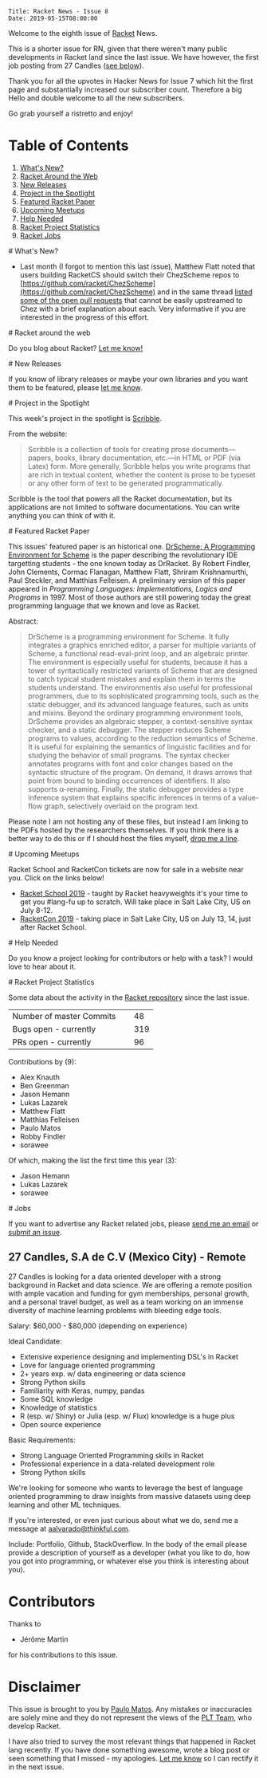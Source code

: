     Title: Racket News - Issue 8
    Date: 2019-05-15T08:00:00

Welcome to the eighth issue of [Racket](https://www.racket-lang.org) News. 

This is a shorter issue for RN, given that there weren't many public developments in Racket land since the last issue. 
We have however, the first job posting from 27 Candles ([see below](#jobs)). 

Thank you for all the upvotes in Hacker News for Issue 7 which hit the first page and substantially increased our subscriber count.
Therefore a big Hello and double welcome to all the new subscribers.

Go grab yourself a ristretto and enjoy! 

# Table of Contents

1. [What's New?](#whatsnew)
2. [Racket Around the Web](#aroundtheweb)
3. [New Releases](#newreleases)
4. [Project in the Spotlight](#spotlight)
5. [Featured Racket Paper](#featuredpaper)
6. [Upcoming Meetups](#meetups)
7. [Help Needed](#helpneeded)
8. [Racket Project Statistics](#stats)
9. [Racket Jobs](#jobs)

<div id='whatsnew'/>
# What's New?

* Last month (I forgot to mention this last issue), Matthew Flatt noted that users building RacketCS should switch their ChezScheme repos to [https://github.com/racket/ChezScheme](https://github.com/racket/ChezScheme) and in the same thread [listed some of the open pull requests](https://groups.google.com/d/msg/racket-dev/1cgE5Y10xvc/TkWDeXvSCgAJ) that cannot be easily upstreamed to Chez with a brief explanation about each. Very informative if you are interested in the progress of this effort.

<div id='aroundtheweb'/>
# Racket around the web

Do you blog about Racket? [Let me know!](mailto:pmatos@linki.tools)

<div id='newreleases'/>
# New Releases

If you know of library releases or maybe your own libraries and you want them to be featured, please [let me know](mailto:pmatos@linki.tools).

<div id='spotlight'/>
# Project in the Spotlight

This week's project in the spotlight is [Scribble](https://docs.racket-lang.org/scribble/index.html).

From the website:

> Scribble is a collection of tools for creating prose documents—papers, books, library documentation, etc.—in HTML or PDF (via Latex) form. More generally, Scribble helps you write programs that are rich in textual content, whether the content is prose to be typeset or any other form of text to be generated programmatically.

Scribble is the tool that powers all the Racket documentation, but its applications are not limited to software documentations. You can write anything you can think of with it. 

<div id='featuredpaper'/>
# Featured Racket Paper

This issues' featured paper is an historical one. [DrScheme: A Programming Environment for Scheme](https://users.soe.ucsc.edu/~cormac/papers/jfp01.pdf) is the paper describing the revolutionary IDE targetting students - the one known today as DrRacket. By Robert Findler, John Clements, Cormac Flanagan, Matthew Flatt, Shriram Krishnamurthi, Paul Steckler, and Matthias Felleisen. A preliminary version of this paper appeared in _Programming Languages: Implementations, Logics and Programs_ in 1997. Most of those authors are still powering today the great programming language that we known and love as Racket.

Abstract:

> DrScheme is a programming environment for Scheme. It fully integrates a graphics enriched editor, a parser for multiple variants of Scheme, a functional read-eval-print loop, and an algebraic printer. The environment is especially useful for students, because it has a tower of syntactically restricted variants of Scheme that are designed to catch typical student mistakes and explain them in terms the students understand. The environmentis also useful for professional programmers, due to its sophisticated programming tools, such as the static debugger, and its advanced language features, such as units and mixins. Beyond the ordinary programming environment tools, DrScheme provides an algebraic stepper, a context-sensitive syntax checker, and a static debugger. The stepper reduces Scheme programs to values, according to the reduction semantics of Scheme. It is useful for explaining the semantics of linguistic facilities and for studying the behavior of small programs. The syntax checker annotates programs with font and color changes based on the syntactic structure of the program. On demand, it draws arrows that point from bound to binding occurrences of identifiers. It also supports α-renaming. Finally, the static debugger provides a type inference system that explains specific inferences in terms of a value-flow graph, selectively overlaid on the program text.

Please note I am not hosting any of these files, but instead I am linking to the PDFs hosted by the researchers themselves. If you think there is a better way to do this or if I should host the files myself, [drop me a line](mailto:pmatos@linki.tools).

<div id='meetups'/>
# Upcoming Meetups

Racket School and RacketCon tickets are now for sale in a website near you. Click on the links below!

* [Racket School 2019](https://school.racket-lang.org/) - taught by Racket heavyweights it's your time to get you #lang-fu up to scratch. Will take place in Salt Lake City, US on July 8-12.
* [RacketCon 2019](https://con.racket-lang.org/) - taking place in Salt Lake City, US on July 13, 14, just after Racket School.

<div id='helpneeded'/>
# Help Needed

Do you know a project looking for contributors or help with a task? I would love to hear about it.

<div id='stats'/>
# Racket Project Statistics

Some data about the activity in the [Racket repository](https://github.com/racket/racket) since the last issue.

<table>
<tr><td>Number of master Commits</td><td>&nbsp;</td>   <td>48</td></tr>
<tr><td>Bugs open - currently</td><td>&nbsp;</td>      <td>319</td></tr>
<tr><td>PRs open - currently</td><td>&nbsp;</td>       <td>96</td></tr>
</table>

Contributions by (9):

* Alex Knauth
* Ben Greenman
* Jason Hemann
* Lukas Lazarek
* Matthew Flatt
* Matthias Felleisen
* Paulo Matos
* Robby Findler
* sorawee

Of which, making the list the first time this year (3):

* Jason Hemann
* Lukas Lazarek
* sorawee

<div id='jobs'/>
# Jobs

If you want to advertise any Racket related jobs, please [send me an email](mailto:pmatos@linki.tools) or [submit an issue](https://github.com/racket-news/racket-news.github.io-src/issues).

## 27 Candles, S.A de C.V (Mexico City) - Remote

27 Candles is looking for a data oriented developer with a strong background in Racket and data science. We are offering a remote position with ample vacation and funding for gym memberships, personal growth, and a personal travel budget, as well as a team working on an immense diversity of machine learning problems with bleeding edge tools.

Salary: $60,000 - $80,000 (depending on experience)

Ideal Candidate:

* Extensive experience designing and implementing DSL's in Racket
* Love for language oriented programming
* 2+ years exp. w/ data engineering or data science
* Strong Python skills
* Familiarity with Keras, numpy, pandas
* Some SQL knowledge
* Knowledge of statistics
* R (esp. w/ Shiny) or Julia (esp. w/ Flux) knowledge is a huge plus
* Open source experience

Basic Requirements:

* Strong Language Oriented Programming skills in Racket
* Professional experience in a data-related development role
* Strong Python skills

We're looking for someone who wants to leverage the best of language oriented programming to draw insights from massive datasets using deep learning and other ML techniques.

If you're interested, or even just curious about what we do, send me a message at [aalvarado@thinkful.com](mailto:aalvarado@thinkful.com). 

Include: Portfolio, Github, StackOverflow. In the body of the email please provide a description of yourself as a developer (what you like to do, how you got into programming, or whatever else you think is interesting about you).

# Contributors

Thanks to 

* Jérôme Martin

for his contributions to this issue.

# Disclaimer

This issue is brought to you by [Paulo Matos](mailto:pmatos@linki.tools). Any mistakes or inaccuracies are solely mine and
they do not represent the views of the [PLT Team](http://www.racket-lang.org/team.html), who develop Racket.

I have also tried to survey the most relevant things that happened in Racket lang recently. If you have done something awesome, wrote a blog post or seen something that I missed - my apologies. [Let me know](mailto:pmatos@linki.tools) so I can rectify it in the next issue.
